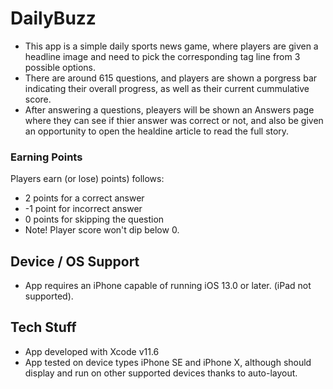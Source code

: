# DailyBuzz
* This app is a simple daily sports news game, where players are given a headline image and need to pick the corresponding tag line from 3 possible options.
* There are around 615 questions, and players are shown a porgress bar indicating their overall progress, as well as their current cummulative score.
* After answering a questions, pleayers will be shown an Answers page where they can see if thier answer was correct or not, and also be given an opportunity to open the healdine article to read the full story.

### Earning Points
Players earn (or lose) points) follows:
* 2 points for a correct answer
* -1 point for incorrect answer
* 0 points for skipping the question
* Note! Player score won't dip below 0.

## Device / OS Support
* App requires an iPhone capable of running iOS 13.0 or later. (iPad not supported).

## Tech Stuff
* App developed with Xcode v11.6
* App tested on device types iPhone SE and iPhone X, although should display and run on other supported devices thanks to auto-layout.
